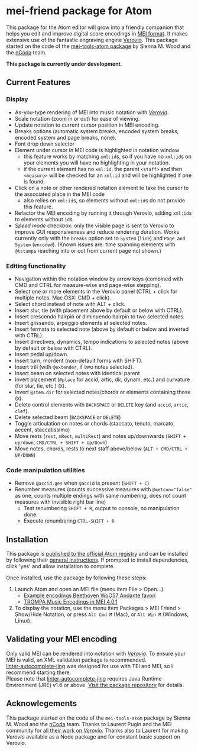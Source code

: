# mei-friend package for Atom

This package for the Atom editor will grow into a friendly companion that helps you
edit and improve digital score encodings in [MEI format](https://music-encoding.org/).
It makes extensive use of the fantastic engraving engine
[Verovio](https://www.verovio.org/).
This package started on the code of the [mei-tools-atom package](https://atom.io/packages/mei-tools-atom)
by Sienna M. Wood and the [nCoda](https://ncodamusic.org/) team.

__This package is currently under development__.  


## Current Features
### Display
- As-you-type rendering of MEI into music notation with _[Verovio](http://www.verovio.org/)_.
- Scale notation (zoom in or out) for ease of viewing.
- Update notation to current cursor position in MEI encoding.
- Breaks options (automatic system breaks, encoded system breaks, encoded system and page breaks, none).
- Font drop down selector
- Element under cursor in MEI code is highlighted in notation window
    - this feature works by matching `xml:id`s, so if you have no `xml:id`s on your elements you will have no highlighting in your notation.
    - if the current element has no `xml:id`, the parent `<staff>` and then `<measure>` will be checked for an `xml:id` and will be highlighted if one is found.
- Click on a note or other rendered notation element to take the cursor to the associated place in the MEI code
    - also relies on `xml:id`s, so elements without `xml:id`s do not provide this feature.
- Refactor the MEI encoding by running it through Verovio, adding `xml:id`s to elements without `id`s.
- *Speed mode* checkbox: only the visible page is sent to Verovio to improve GUI responsiveness and reduce rendering duration. Works currently only with the `breaks` option set to `System` (`line`) and `Page and System` (`encoded`). (Known issues are: time spanning elements with `@tstamp`s reaching into or out from current page not shown.)

### Editing functionality
- Navigation within the notation window by arrow keys (combined with CMD and CTRL for measure-wise and page-wise stepping).
- Select one or more elements in the Verovio panel (CTRL + click for multiple notes, Mac OSX: CMD + click).
- Select chord instead of note with ALT + click.
- Insert slur, tie (with placement above by default or below with CTRL).
- Insert crescendo hairpin or diminuendo hairpin to two selected notes.
- Insert glissando, arpeggio elements at selected notes.
- Insert fermata to selected note (above by default or below and inverted with CTRL).
- Insert directives, dynamics, tempo indications to selected notes (above by default or below with CTRL).
- Insert pedal up/down.
- Insert turn, mordent (non-default forms with SHIFT).
- Insert trill (with `@extender`, if two notes selected).
- Insert beam on selected notes with identical parent
- Invert placement (`@place` for accid, artic, dir, dynam, etc.) and curvature (for slur, tie, etc.) (`X`).
- Invert `@stem.dir` for selected notes/chords or elements containing those (`X`).
- Delete control elements with `BACKSPACE` or `DELETE` key (and `accid`, `artic`, `clef`).
- Delete selected beam (`BACKSPACE` or `DELETE`)
- Toggle articulation on notes or chords (staccato, tenuto, marcato, accent, staccatissimo)
- Move rests (`rest`, `mRest`, `multiRest`) and notes up/downwards (`SHIFT + up/down`, `CMD/CTRL + SHIFT + Up/Down`)
- Move notes, chords, rests to next staff above/below (`ALT + CMD/CTRL + UP/DOWN`)

### Code manipulation utilities
- Remove `@accid.ges` when `@accid` is present (`SHIFT + C`)
- Renumber measures (counts successive measures with `@metcon="false"` as one, counts multiple endings with same numbering, does not count measures with invisible right bar line)
  * Test renumbering `SHIFT + R`, output to console, no manipulation done.
  * Execute renumbering `CTRL-SHIFT + R`


## Installation
This package is [published to the official Atom registry](https://atom.io/packages/mei-friend)
and can be installed by following their [general instructions](https://flight-manual.atom.io/using-atom/sections/atom-packages/).
If prompted to install dependencies, click 'yes' and allow installation to complete.

Once installed, use the package by following these steps:
1. Launch Atom and open an MEI file (menu item File > Open...).
    - [Example encodings Beethoven WoO57 Andante favori](https://github.com/trompamusic-encodings/Beethoven_WoO57_BreitkopfHaertel/raw/master/Beethoven_WoO57-Breitkopf.mei)
    - [TROMPA Music Encodings in MEI 4.0.1](https://github.com/trompamusic-encodings)
1. To display the notation, use the menu item Packages > MEI Friend > Show/Hide Notation, or  press `Alt Cmd M` (Mac), or `Alt Win M` (Windows, Linux).

## Validating your MEI encoding
Only valid MEI can be rendered into notation with _[Verovio](http://www.verovio.org/)_.
To ensure your MEI is valid, an XML validation package is recommended.  
[linter-autocomplete-jing](https://github.com/aerhard/linter-autocomplete-jing)
was designed for use with TEI and MEI, so I recommend starting there.  
Please note that [linter-autocomplete-jing](https://github.com/aerhard/linter-autocomplete-jing)
requires Java Runtime Environment (JRE) v1.6 or above.
[Visit the package repository](https://github.com/aerhard/linter-autocomplete-jing) for details.

## Acknowlegements
This package started on the code of the `mei-tools-atom` package by Sienna M. Wood and the [nCoda](https://ncodamusic.org/) team. Thanks to Laurent Pugin and the MEI community for [all their work on _Verovio_](https://github.com/rism-ch/verovio). Thanks also to Laurent for making _Verovio_ available as a Node package and for constant basic support on Verovio.
